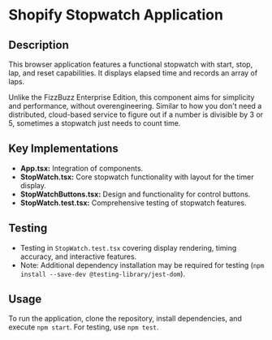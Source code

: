 # Shopify Stopwatch Application

## Description

This browser application features a functional stopwatch with start, stop, lap, and reset capabilities. It displays elapsed time and records an array of laps.

Unlike the FizzBuzz Enterprise Edition, this component aims for simplicity
and performance, without overengineering. Similar to how you don't need a
distributed, cloud-based service to figure out if a number is divisible by
3 or 5, sometimes a stopwatch just needs to count time.

## Key Implementations

-   **App.tsx:** Integration of components.
-   **StopWatch.tsx:** Core stopwatch functionality with layout for the timer display.
-   **StopWatchButtons.tsx:** Design and functionality for control buttons.
-   **StopWatch.test.tsx:** Comprehensive testing of stopwatch features.

## Testing

-   Testing in `StopWatch.test.tsx` covering display rendering, timing accuracy, and interactive features.
-   Note: Additional dependency installation may be required for testing (`npm install --save-dev @testing-library/jest-dom`).

## Usage

To run the application, clone the repository, install dependencies, and execute `npm start`. For testing, use `npm test`.
